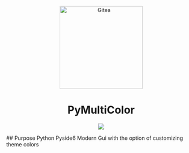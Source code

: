 <p align="center">
  <a href="https://gitea.io/">
    <img alt="Gitea" src="https://raw.githubusercontent.com/go-gitea/gitea/main/public/img/gitea.svg" width="220"/>
  </a>
</p>
<h1 align="center">PyMultiColor</h1>
<p align="center">
  <a href="https://drone.gitea.io/go-gitea/gitea" title="Build Status">
    <img src="https://drone.gitea.io/api/badges/go-gitea/gitea/status.svg?ref=refs/heads/main">
  </a>
</p>
## Purpose
Python Pyside6 Modern Gui with the option of customizing theme colors
